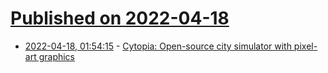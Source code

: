 # [Published on 2022-04-18](index.md)

* [2022-04-18, 01:54:15](https://news.ycombinator.com/item?id=31066478) - [Cytopia: Open-source city simulator with pixel-art graphics](https://github.com/CytopiaTeam/Cytopia)
